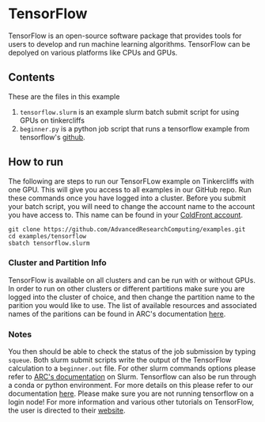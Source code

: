 # TensorFlow
TensorFlow is an open-source software package that provides tools for users to develop and run machine learning algorithms. TensorFlow can be depolyed on various
platforms like CPUs and GPUs.

## Contents
These are the files in this example
1. `tensorflow.slurm` is an example slurm batch submit script for using GPUs on tinkercliffs
3. `beginner.py` is a python job script that runs a tensorflow example from tensorflow's [github](https://github.com/tensorflow/docs/blob/master/site/en/tutorials/quickstart/beginner.ipynb).

## How to run
The following are steps to run our TensorFLow example on Tinkercliffs with one GPU. This will give you access to all examples in our GitHub repo. Run these commands once you have logged into a cluster. 
Before you submit your batch script, you will need to change the account name to the account you have access to. This name can be found in your [ColdFront account](https://coldfront.arc.vt.edu/).

``` 
git clone https://github.com/AdvancedResearchComputing/examples.git
cd examples/tensorflow
sbatch tensorflow.slurm 
```

### Cluster and Partition Info
TensorFlow is available on all clusters and can be run with or without GPUs. 
In order to run on other clusters or different partitions make sure you are logged into the cluster of choice, and then change the partition name to the parition you would like to use.
The list of available resources and associated names of the paritions can be found in ARC's documentation [here](https://www.docs.arc.vt.edu/resources/compute.html). 
### Notes
You then should be able to check the status of the job submission by typing `squeue`. 
Both slurm submit scripts write the output of the TensorFlow calculation to a `beginner.out` file. 
For other slurm commands options please refer to [ARC's documentation](https://www.docs.arc.vt.edu/usage/more-slurm.html#more-slurm) on Slurm.
Tensorflow can also be run through a conda or python environment. For more details on this please refer to our documentation [here](https://www.docs.arc.vt.edu/software/tensorflow.html). Please make sure you are not running tensorflow on a login node! 
For more information and various other tutorials on TensorFlow, the user is directed to their [website](https://www.tensorflow.org/).



